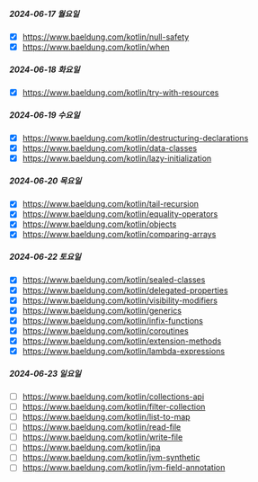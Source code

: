 ##### 2024-06-17 월요일
- [x] https://www.baeldung.com/kotlin/null-safety
- [x] https://www.baeldung.com/kotlin/when
##### 2024-06-18 화요일
- [x] https://www.baeldung.com/kotlin/try-with-resources
##### 2024-06-19 수요일
- [x] https://www.baeldung.com/kotlin/destructuring-declarations
- [x] https://www.baeldung.com/kotlin/data-classes 
- [x] https://www.baeldung.com/kotlin/lazy-initialization
##### 2024-06-20 목요일
- [x] https://www.baeldung.com/kotlin/tail-recursion
- [x] https://www.baeldung.com/kotlin/equality-operators
- [x] https://www.baeldung.com/kotlin/objects
- [x] https://www.baeldung.com/kotlin/comparing-arrays
##### 2024-06-22 토요일
- [x] https://www.baeldung.com/kotlin/sealed-classes
- [x] https://www.baeldung.com/kotlin/delegated-properties
- [x] https://www.baeldung.com/kotlin/visibility-modifiers
- [x] https://www.baeldung.com/kotlin/generics
- [x] https://www.baeldung.com/kotlin/infix-functions
- [x] https://www.baeldung.com/kotlin/coroutines
- [x] https://www.baeldung.com/kotlin/extension-methods
- [x] https://www.baeldung.com/kotlin/lambda-expressions
##### 2024-06-23 일요일
- [ ] https://www.baeldung.com/kotlin/collections-api
- [ ] https://www.baeldung.com/kotlin/filter-collection
- [ ] https://www.baeldung.com/kotlin/list-to-map
- [ ] https://www.baeldung.com/kotlin/read-file
- [ ] https://www.baeldung.com/kotlin/write-file
- [ ] https://www.baeldung.com/kotlin/jpa
- [ ] https://www.baeldung.com/kotlin/jvm-synthetic
- [ ] https://www.baeldung.com/kotlin/jvm-field-annotation
